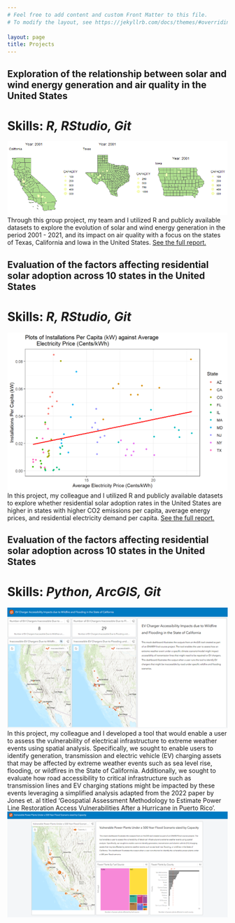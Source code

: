 ```yaml
---
# Feel free to add content and custom Front Matter to this file.
# To modify the layout, see https://jekyllrb.com/docs/themes/#overriding-theme-defaults

layout: page
title: Projects
---
```


## Exploration of the relationship between solar and wind energy generation and air quality in the United States
# **Skills:** _R, RStudio, Git_
![Installed solar and wind capacity](/files/states_gif.gif)
Through this group project, my team and I utilized R and publicly available datasets to explore the evolution of solar and
 wind energy generation in the period 2001 - 2021, and its impact on air quality with a focus on the states of Texas, California
 and Iowa in the United States. [See the full report.](/files/env872_project.html)


## Evaluation of the factors affecting residential solar adoption across 10 states in the United States
# **Skills:** _R, RStudio, Git_
![Plot of installations per capita vs electricity price](/files/installationspercapita_vs_electricityprice.png)
In this project, my colleague and I utilized R and publicly available datasets to explore whether residential solar adoption rates in the United States are higher in states with higher CO2 emissions per capita, average energy prices, and residential electricity demand per capita. [See the full report.](/files/env710_project.html)


## Evaluation of the factors affecting residential solar adoption across 10 states in the United States
# **Skills:** _Python, ArcGIS, Git_
![EV charger accessibility dashboard](/files/ev_charger_accessibility_dashboard.PNG)
In this project, my colleague and I developed a tool that would enable a user to assess the vulnerability of electrical infrastructure to extreme weather events using spatial analysis. Specifically, we sought to enable users to identify generation, transmission and electric vehicle (EV) charging assets that may be affected by extreme weather events such as sea level rise, flooding, or wildfires in the State of California. Additionally, we sought to evaluate how road accessibility to critical infrastructure such as transmission lines and EV charging stations might be impacted by these events leveraging a simplified analysis adapted from the 2022 paper by Jones et. al titled ‘Geospatial Assessment Methodology to Estimate Power Line Restoration Access Vulnerabilities After a Hurricane in Puerto Rico’.
![Flood vulnerability dashboard](/files/flood_vulnerable_power_plants_dashboard.PNG)


